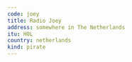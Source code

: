 ```yaml
---
code: joey
title: Radio Joey
address: somewhere in The Netherlands
itu: HOL
country: netherlands
kind: pirate
---
```


